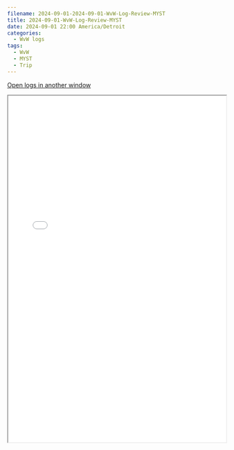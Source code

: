 ```yaml
---
filename: 2024-09-01-2024-09-01-WvW-Log-Review-MYST
title: 2024-09-01-WvW-Log-Review-MYST
date: 2024-09-01 22:00 America/Detroit
categories:
  - WvW logs
tags:
  - WvW
  - MYST
  - Trip
---
```

 <a href="/assets/wvwlogs/reports20240901_MYST.html#202409012158-WvW-Log-Review" target="_blank">Open logs in another window</a>

<iframe src="/assets/wvwlogs/reports20240901_MYST.html#202409012158-WvW-Log-Review" width="100%" height="800" style="display:block; margin: 0 auto;"> </iframe>